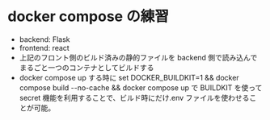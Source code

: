 # docker compose の練習

- backend: Flask
- frontend: react
- 上記のフロント側のビルド済みの静的ファイルを backend 側で読み込んでまるごと一つのコンテナとしてビルドする
- docker compose up する時に set DOCKER_BUILDKIT=1 && docker compose build --no-cache && docker compose up で BUILDKIT を使って secret 機能を利用することで、ビルド時にだけ.env ファイルを使わせることが可能。
